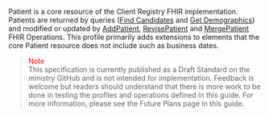 Patient is a core resource of the Client Registry FHIR implementation.  Patients are returned by queries ([Find Candidates](OperationDefinition-bc-patient-find-candidates.html) and [Get Demographics](OperationDefinition-bc-patient-get-demographics.html)) and modified or updated by [AddPatient](OperationDefinition-bc-patient-add.html), [RevisePatient](OperationDefinition-bc-patient-revise.html) and [MergePatient](OperationDefinition-bc-patient-merge.html) FHIR Operations. This profile primarily adds extensions to elements that the core Patient resource does not include such as business dates.


><span style="color:red">Note</span><br>This specification is currently published as a Draft Standard on the ministry GitHub and is not intended for implementation. Feedback is welcome but readers should understand that there is more work to be done in testing the profiles and operations defined in this guide. For more information, please see the Future Plans page in this guide.

